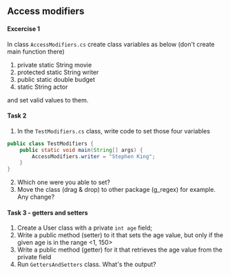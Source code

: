 ## Access modifiers

#### Excercise 1
In class `AccessModifiers.cs` create class variables as below (don't create main function there)
1. private static String movie
2. protected static String writer
3. public static double budget
4. static String actor

and set valid values to them.


#### Task 2
1. In the `TestModifiers.cs` class, write code to set those four variables
```java
public class TestModifiers {
    public static void main(String[] args) {
        AccessModifiers.writer = "Stephen King";
    }
}
```
2. Which one were you able to set?
3. Move the class (drag & drop) to other package (g_regex) for example. Any change?


#### Task 3 - getters and setters
1. Create a User class with a private `int age` field;
2. Write a public method (setter) to it that sets the age value, but only if the given age is in the range <1, 150>
3. Write a public method (getter) for it that retrieves the age value from the private field
4. Run `GettersAndSetters` class. What's the output?
